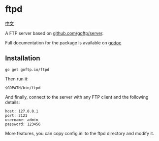 # ftpd

[中文](README_CN.md)

A FTP server based on [github.com/goftp/server](http://github.com/goftp/server).

Full documentation for the package is available on [godoc](http://godoc.org/goftp.io/ftpd)

## Installation

    go get goftp.io/ftpd

Then run it:

    $GOPATH/bin/ftpd

And finally, connect to the server with any FTP client and the following
details:

    host: 127.0.0.1
    port: 2121
    username: admin
    password: 123456

More features, you can copy config.ini to the ftpd directory and modify it.